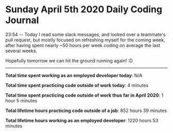 # Sunday April 5th 2020 Daily Coding Journal

23:54 -- Today I read some slack messages, and looked over a teammate's pull request, but mostly focused on refreshing myself for the coming week, after having spent nearly ~50 hours per week coding on average the last several weeks.

Hopefully tomorrow we can hit the ground running again! :D
___
**Total time spent working as an employed developer today**: N/A

**Total time spent practicing code outside of work today**: 4 minutes

**Total time spent practicing code outside of work thus far in April 2020**: 1 hour 5 minutes

**Total lifetime hours practicing code outside of a job**: 852 hours 39 minutes

**Total lifetime hours working as an employed developer**: 1220 hours 53 minutes